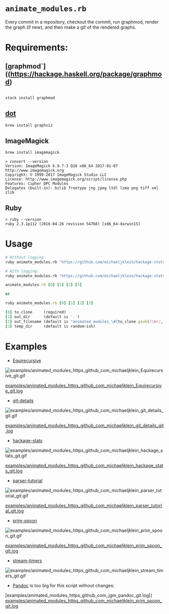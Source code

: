 
# `animate_modules.rb`

Every commit in a repository, checkout the commit, run graphmod, render the graph (if new), and then make a gif of the rendered graphs.


# Requirements:


## [graphmod`]((https://hackage.haskell.org/package/graphmod)

```bash

stack install graphmod
```


## [dot](www.graphviz.org)

```bash
brew install graphviz
```


## ImageMagick

```bash
brew install imagemagick
```

```
> convert --version
Version: ImageMagick 6.9.7-3 Q16 x86_64 2017-01-07 http://www.imagemagick.org
Copyright: © 1999-2017 ImageMagick Studio LLC
License: http://www.imagemagick.org/script/license.php
Features: Cipher DPC Modules
Delegates (built-in): bzlib freetype jng jpeg ltdl lzma png tiff xml zlib
```


## Ruby

```
> ruby --version
ruby 2.3.1p112 (2016-04-26 revision 54768) [x86_64-darwin15]
```


# Usage

```bash
# Without logging:
ruby animate_modules.rb "https://github.com/michaeljklein/hackage-stats.git"

# With logging:
ruby animate_modules.rb "https://github.com/michaeljklein/hackage-stats.git" | tee -a animated_modules_https_github_com_michaeljklein_hackage_stats_git.log
```

```ruby
animate_modules.rb [0] [1] [2] [3]

or

ruby animate_modules.rb [0] [1] [2] [3]

[0] to_clone     (required)
[1] out_dir      (default is '.')
[2] out_filename (default is "animated_modules_\#{to_clone.gsub(/\W+/, '_')}.gif"
[3] temp_dir     (default is random-ish)
```


# Examples


- [Equirecursive](https://github.com/michaeljklein/Equirecursive)

![examples/animated_modules_https_github_com_michaeljklein_Equirecursive_git.gif](https://github.com/michaeljklein/animate_modules/raw/master/examples/animated_modules_https_github_com_michaeljklein_Equirecursive_git.gif "Title")

[examples/animated_modules_https_github_com_michaeljklein_Equirecursive_git.log](https://github.com/michaeljklein/animate_modules/raw/master/examples/animated_modules_https_github_com_michaeljklein_Equirecursive_git.log)


- [git-details](https://github.com/michaeljklein/git-details)

![examples/animated_modules_https_github_com_michaeljklein_git_details_git.gif](https://github.com/michaeljklein/animate_modules/raw/master/examples/animated_modules_https_github_com_michaeljklein_git_details_git.gif "Title")

[examples/animated_modules_https_github_com_michaeljklein_git_details_git.log](https://github.com/michaeljklein/animate_modules/raw/master/examples/animated_modules_https_github_com_michaeljklein_git_details_git.log)


- [hackage-stats](https://github.com/michaeljklein/hackage-stats)

![examples/animated_modules_https_github_com_michaeljklein_hackage_stats_git.gif](https://github.com/michaeljklein/animate_modules/raw/master/examples/animated_modules_https_github_com_michaeljklein_hackage_stats_git.gif "Title")

[examples/animated_modules_https_github_com_michaeljklein_hackage_stats_git.log](https://github.com/michaeljklein/animate_modules/raw/master/examples/animated_modules_https_github_com_michaeljklein_hackage_stats_git.log)


- [parser-tutorial](https://github.com/michaeljklein/parser-tutorial)

![examples/animated_modules_https_github_com_michaeljklein_parser_tutorial_git.gif](https://github.com/michaeljklein/animate_modules/raw/master/examples/animated_modules_https_github_com_michaeljklein_parser_tutorial_git.gif "Title")

[examples/animated_modules_https_github_com_michaeljklein_parser_tutorial_git.log](https://github.com/michaeljklein/animate_modules/raw/master/examples/animated_modules_https_github_com_michaeljklein_parser_tutorial_git.log)


- [prim-spoon](https://github.com/michaeljklein/prim-spoon)

![examples/animated_modules_https_github_com_michaeljklein_prim_spoon_git.gif](https://github.com/michaeljklein/animate_modules/raw/master/examples/animated_modules_https_github_com_michaeljklein_prim_spoon_git.gif "Title")

[examples/animated_modules_https_github_com_michaeljklein_prim_spoon_git.log](https://github.com/michaeljklein/animate_modules/raw/master/examples/animated_modules_https_github_com_michaeljklein_prim_spoon_git.log)


- [stream-timers](https://github.com/michaeljklein/stream-timers)

![examples/animated_modules_https_github_com_michaeljklein_stream_timers_git.gif](https://github.com/michaeljklein/animate_modules/raw/master/examples/animated_modules_https_github_com_michaeljklein_stream_timers_git.gif "michaeljklein/stream-timers")


- [Pandoc](https://github.com/jgm/pandoc) is too big for this script without changes:

[examples/animated_modules_https_github_com_jgm_pandoc_git.log](
[examples/animated_modules_https_github_com_michaeljklein_prim_spoon_git.log](https://github.com/michaeljklein/animate_modules/raw/master/examples/animated_modules_https_github_com_jgm_pandoc_git.log)





